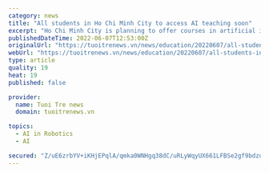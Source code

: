 ```yaml
---
category: news
title: "All students in Ho Chi Minh City to access AI teaching soon"
excerpt: "Ho Chi Minh City is planning to offer courses in artificial intelligence (AI) at all secondary and high schools, starting from the 2022-23 academic year. Nguyen Bao Quoc, deputy director of the Ho Chi Minh Department of Education and Training,"
publishedDateTime: 2022-06-07T12:53:00Z
originalUrl: "https://tuoitrenews.vn/news/education/20220607/all-students-in-ho-chi-minh-city-to-access-ai-teaching-soon/67502.html"
webUrl: "https://tuoitrenews.vn/news/education/20220607/all-students-in-ho-chi-minh-city-to-access-ai-teaching-soon/67502.html"
type: article
quality: 19
heat: 19
published: false

provider:
  name: Tuoi Tre news
  domain: tuoitrenews.vn

topics:
  - AI in Robotics
  - AI

secured: "Z/uE6zrbYV+iKHjEPqlA/qmka0WNHgq38dC/uRLyWqyUX661LFBSe2gf9bdzdOFAJ1x2+8GLsf7tZrRBwhRSshAKhAm87XaJRMTbopBVXY3ZYAYsAyOI8lafCt1EClDcbDxc7e73tI6GJISGjywm5aBWZcyvkx8J1t/J+cgzxWtX8WrnDNir/kCfXLzrOj4xeSDGDP55RbTHra/fMCtnNoGM81uyIpzXIw5OlOVQnSzMyxU7HSp0eoivKGmZFnRiO+C80e3Nlv4OW+mvXJm8LzTGi8f4O86MX5m2XSvfeSE46qY3mf4MjC0RgfqGXuuwXnLvp8rcaWW0mI3sOhWEBQcJJROokZfDMMZAPAl+FZg=;qMJS+8jEEU7dFqQs0o8QDw=="
---
```


